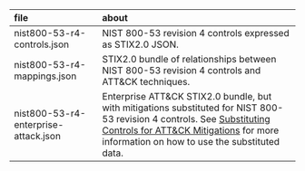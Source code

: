 | file | about |
|:-----|:------|
| nist800-53-r4-controls.json | NIST 800-53 revision 4 controls expressed as STIX2.0 JSON. |
| nist800-53-r4-mappings.json | STIX2.0 bundle of relationships between NIST 800-53 revision 4 controls and ATT&CK techniques. |
| nist800-53-r4-enterprise-attack.json | Enterprise ATT&CK STIX2.0 bundle, but with mitigations substituted for NIST 800-53 revision 4 controls. See [Substituting Controls for ATT&CK Mitigations](/docs/visualizations.md#substituting-controls-for-attck-mitigation) for more information on how to use the substituted data. |